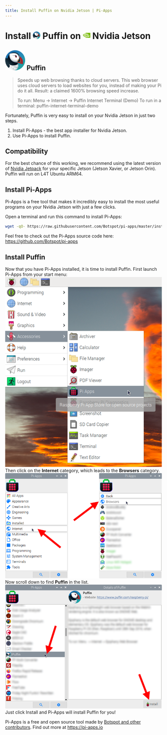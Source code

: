 ```yaml
---
title: Install Puffin on Nvidia Jetson | Pi-Apps
---
```

<div class="simple-install-content content">

# Install <img src="/img/app-icons/Puffin/icon-64.png" height=24> Puffin on <img src=/img/other-icons/nvidia-icon.svg height=24> Nvidia Jetson

## <img src="/img/app-icons/Puffin/icon-64.png"> Puffin
> Speeds up web browsing thanks to cloud servers.
> This web browser uses cloud servers to load websites for you, instead of making your Pi do it all.
> Result: a claimed 1600% browsing speed increase.
> 
> To run: Menu -> Internet -> Puffin Internet Terminal (Demo)
> To run in a terminal: puffin-internet-terminal-demo

Fortunately, Puffin is very easy to install on your Nvidia Jetson in just two steps.
1. Install Pi-Apps - the best app installer for Nvidia Jetson.
2. Use Pi-Apps to install Puffin.
</div>
<div class="simple-install-content content">

## Compatibility
For the best chance of this working, we recommend using the latest version of [Nvidia Jetpack](https://developer.nvidia.com/embedded/jetpack-archive) for your specific Jetson (Jetson Xavier, or Jetson Orin).
Puffin will run on L4T Ubuntu ARM64.
</div>
<div class="simple-install-content content">

## Install Pi-Apps

Pi-Apps is a free tool that makes it incredibly easy to install the most useful programs on your Nvidia Jetson with just a few clicks.

Open a terminal and run this command to install Pi-Apps:
```bash
wget -qO- https://raw.githubusercontent.com/Botspot/pi-apps/master/install | bash
```
Feel free to check out the Pi-Apps source code here: https://github.com/Botspot/pi-apps
</div>
<div class="simple-install-content content">

## Install Puffin

Now that you have Pi-Apps installed, it is time to install Puffin.
First launch Pi-Apps from your start menu:
<img src="/img/start-menu.png">
Then click on the <b>Internet</b> category, which leads to the <b>Browsers</b> category.
<img src="/img/category-selections/Browsers.png">
Now scroll down to find <b>Puffin</b> in the list.
<img src="/img/app-icons/Puffin/app-selection.png">
Just click Install and Pi-Apps will install Puffin for you!
</div>
<div class="simple-install-content content">

Pi-Apps is a free and open source tool made by [Botspot and other contributors](/about/#contributors). Find out more at https://pi-apps.io
</div>
